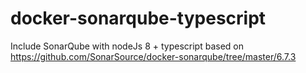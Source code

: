 # docker-sonarqube-typescript

Include SonarQube with nodeJs 8 + typescript
based on https://github.com/SonarSource/docker-sonarqube/tree/master/6.7.3 

